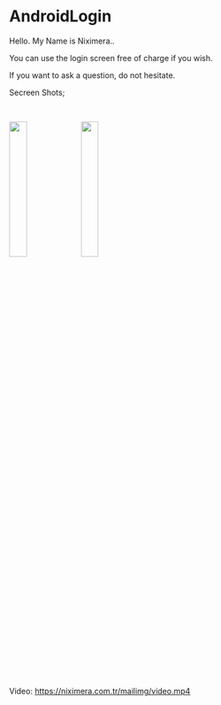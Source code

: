 # AndroidLogin

Hello. My Name is Niximera..

You can use the login screen free of charge if you wish.

If you want to ask a question, do not hesitate.

Secreen Shots;

<img src="https://niximera.com.tr/mailimg/bir.png" style="margin-top:30px;height:25%">

<img src="https://niximera.com.tr/mailimg/bir.png" style="margin-top:30px;margin-bottom:30px;height:25%">

Video: https://niximera.com.tr/mailimg/video.mp4